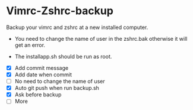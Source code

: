 # Vimrc-Zshrc-backup

Backup your vimrc and zshrc at a new installed computer.

* You need to change the name of user in the zshrc.bak otherwise it will get an error.

* The installapp.sh should be run as root.  

* [x] Add commit message  
* [x] Add date when commit  
* [ ] No need to change the name of user  
* [x] Auto git push when run backup.sh  
* [x] Ask before backup  
* [ ] More